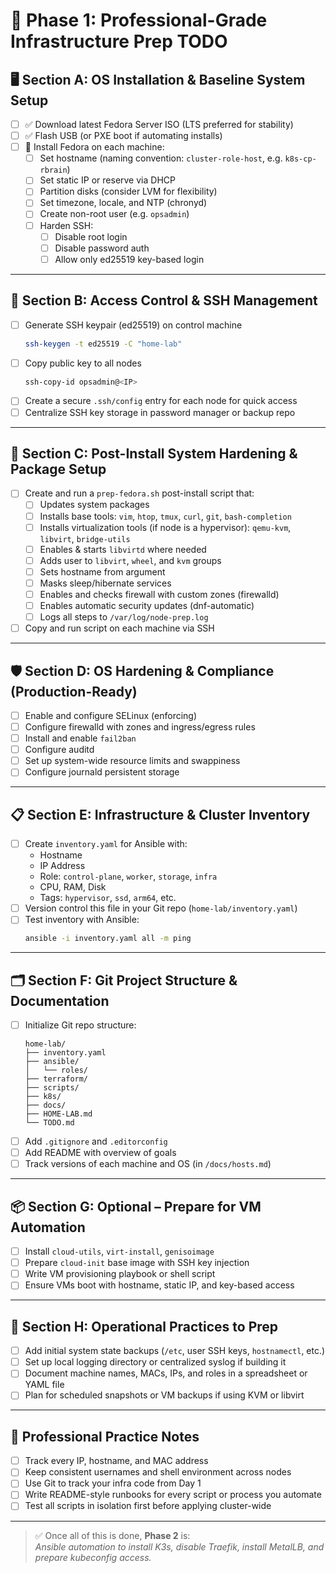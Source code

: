 # 🧱 Phase 1: Professional-Grade Infrastructure Prep TODO

## 🖥️ Section A: OS Installation & Baseline System Setup

- [ ] ✅ Download latest Fedora Server ISO (LTS preferred for stability)
- [ ] ✅ Flash USB (or PXE boot if automating installs)
- [ ] 🚀 Install Fedora on each machine:
  - [ ] Set hostname (naming convention: `cluster-role-host`, e.g. `k8s-cp-rbrain`)
  - [ ] Set static IP or reserve via DHCP
  - [ ] Partition disks (consider LVM for flexibility)
  - [ ] Set timezone, locale, and NTP (chronyd)
  - [ ] Create non-root user (e.g. `opsadmin`)
  - [ ] Harden SSH:
    - [ ] Disable root login
    - [ ] Disable password auth
    - [ ] Allow only ed25519 key-based login

---

## 🔐 Section B: Access Control & SSH Management

- [ ] Generate SSH keypair (ed25519) on control machine
  ```bash
  ssh-keygen -t ed25519 -C "home-lab"
  ```
- [ ] Copy public key to all nodes
  ```bash
  ssh-copy-id opsadmin@<IP>
  ```
- [ ] Create a secure `.ssh/config` entry for each node for quick access
- [ ] Centralize SSH key storage in password manager or backup repo

---

## 🧰 Section C: Post-Install System Hardening & Package Setup

- [ ] Create and run a `prep-fedora.sh` post-install script that:
  - [ ] Updates system packages
  - [ ] Installs base tools: `vim`, `htop`, `tmux`, `curl`, `git`, `bash-completion`
  - [ ] Installs virtualization tools (if node is a hypervisor): `qemu-kvm`, `libvirt`, `bridge-utils`
  - [ ] Enables & starts `libvirtd` where needed
  - [ ] Adds user to `libvirt`, `wheel`, and `kvm` groups
  - [ ] Sets hostname from argument
  - [ ] Masks sleep/hibernate services
  - [ ] Enables and checks firewall with custom zones (firewalld)
  - [ ] Enables automatic security updates (dnf-automatic)
  - [ ] Logs all steps to `/var/log/node-prep.log`
- [ ] Copy and run script on each machine via SSH

---

## 🛡️ Section D: OS Hardening & Compliance (Production-Ready)

- [ ] Enable and configure SELinux (enforcing)
- [ ] Configure firewalld with zones and ingress/egress rules
- [ ] Install and enable `fail2ban`
- [ ] Configure auditd
- [ ] Set up system-wide resource limits and swappiness
- [ ] Configure journald persistent storage

---

## 📋 Section E: Infrastructure & Cluster Inventory

- [ ] Create `inventory.yaml` for Ansible with:
  - Hostname
  - IP Address
  - Role: `control-plane`, `worker`, `storage`, `infra`
  - CPU, RAM, Disk
  - Tags: `hypervisor`, `ssd`, `arm64`, etc.
- [ ] Version control this file in your Git repo (`home-lab/inventory.yaml`)
- [ ] Test inventory with Ansible:
  ```bash
  ansible -i inventory.yaml all -m ping
  ```

---

## 🗂 Section F: Git Project Structure & Documentation

- [ ] Initialize Git repo structure:
  ```
  home-lab/
  ├── inventory.yaml
  ├── ansible/
  │   └── roles/
  ├── terraform/
  ├── scripts/
  ├── k8s/
  ├── docs/
  ├── HOME-LAB.md
  └── TODO.md
  ```
- [ ] Add `.gitignore` and `.editorconfig`
- [ ] Add README with overview of goals
- [ ] Track versions of each machine and OS (in `/docs/hosts.md`)

---

## 📦 Section G: Optional – Prepare for VM Automation

- [ ] Install `cloud-utils`, `virt-install`, `genisoimage`
- [ ] Prepare `cloud-init` base image with SSH key injection
- [ ] Write VM provisioning playbook or shell script
- [ ] Ensure VMs boot with hostname, static IP, and key-based access

---

## 🔁 Section H: Operational Practices to Prep

- [ ] Add initial system state backups (`/etc`, user SSH keys, `hostnamectl`, etc.)
- [ ] Set up local logging directory or centralized syslog if building it
- [ ] Document machine names, MACs, IPs, and roles in a spreadsheet or YAML file
- [ ] Plan for scheduled snapshots or VM backups if using KVM or libvirt

---

## 🧠 Professional Practice Notes

- [ ] Track every IP, hostname, and MAC address
- [ ] Keep consistent usernames and shell environment across nodes
- [ ] Use Git to track your infra code from Day 1
- [ ] Write README-style runbooks for every script or process you automate
- [ ] Test all scripts in isolation first before applying cluster-wide

---

> ✅ Once all of this is done, **Phase 2** is:  
> *Ansible automation to install K3s, disable Traefik, install MetalLB, and prepare kubeconfig access.*

